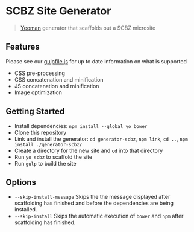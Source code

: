# SCBZ Site Generator

> [Yeoman](http://yeoman.io) generator that scaffolds out a SCBZ microsite


## Features

Please see our [gulpfile.js](app/templates/gulpfile.js) for up to date information on what is supported

* CSS pre-processing
* CSS concatenation and minification
* JS concatenation and minification
* Image optimization

## Getting Started

- Install dependencies: `npm install --global yo bower`
- Clone this repository
- Link and install the generator: `cd generator-scbz`, `npm link`, `cd ..`, `npm install ./generator-scbz/`
- Create a directory for the new site and `cd` into that directory
- Run `yo scbz` to scaffold the site
- Run `gulp` to build the site

## Options

- `--skip-install-message`
  Skips the the message displayed after scaffolding has finished and before the dependencies are being installed.
- `--skip-install`
  Skips the automatic execution of `bower` and `npm` after scaffolding has finished.
